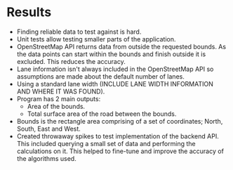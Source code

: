 # Results

* Finding reliable data to test against is hard.
* Unit tests allow testing smaller parts of the application.
* OpenStreetMap API returns data from outside the requested bounds. As the data
  points can start within the bounds and finish outside it is excluded. This
  reduces the accuracy.
* Lane information isn't always included in the OpenStreetMap API so assumptions
  are made about the default number of lanes.
* Using a standard lane width (INCLUDE LANE WIDTH INFORMATION AND WHERE IT WAS
  FOUND).
* Program has 2 main outputs:
  * Area of the bounds.
  * Total surface area of the road between the bounds.
* Bounds is the rectangle area comprising of a set of coordinates; North, South,
  East and West.
* Created throwaway spikes to test implementation of the backend API. This
  included querying a small set of data and performing the calculations on it.
  This helped to fine-tune and improve the accuracy of the algorithms used.
